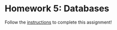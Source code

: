 # Homework 5: Databases

Follow the [instructions](https://make-school-courses.github.io/WEB-1.1-Web-Architecture/#/Assignments/04-Databases) to complete this assignment!
